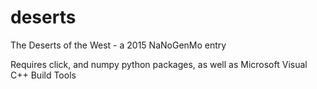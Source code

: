 # deserts
The Deserts of the West - a 2015 NaNoGenMo entry

Requires click, and numpy python packages, as well as Microsoft Visual C++ Build Tools
